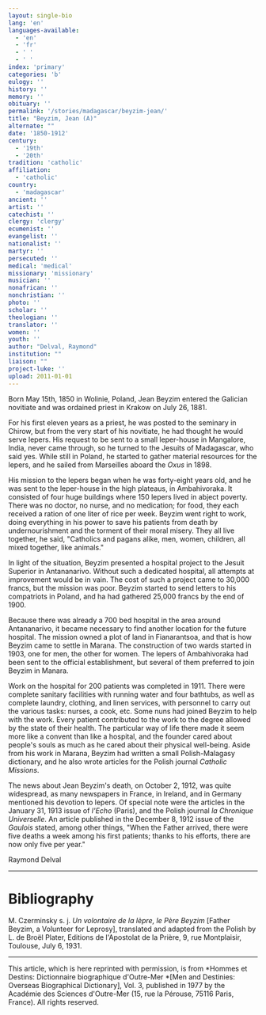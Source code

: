 ```yaml
---
layout: single-bio
lang: 'en'
languages-available:
  - 'en'
  - 'fr'
  - ' '
  - ' '
index: 'primary'
categories: 'b'
eulogy: ''
history: ''
memory: ''
obituary: ''
permalink: '/stories/madagascar/beyzim-jean/'
title: "Beyzim, Jean (A)"
alternate: ""
date: '1850-1912'
century:
  - '19th'
  - '20th'
tradition: 'catholic'
affiliation:
  - 'catholic'
country:
  - 'madagascar'
ancient: ''
artist: ''
catechist: ''
clergy: 'clergy'
ecumenist: ''
evangelist: ''
nationalist: ''
martyr: ''
persecuted: ''
medical: 'medical'
missionary: 'missionary'
musician: ''
nonafrican: ''
nonchristian: ''
photo: ''
scholar: ''
theologian: ''
translator: ''
women: ''
youth: ''
author: "Delval, Raymond"
institution: ""
liaison: ""
project-luke: ''
upload: 2011-01-01
---
```




Born May 15th, 1850 in Wolinie, Poland, Jean Beyzim entered the Galician novitiate and was ordained priest in Krakow on July 26, 1881.

For his first eleven years as a priest, he was posted to the seminary in Chirow, but from the very start of his novitiate, he had thought he would serve lepers. His request to be sent to a small leper-house in Mangalore, India, never came through, so he turned to the Jesuits of Madagascar, who said yes. While still in Poland, he started to gather material resources for the lepers, and he sailed from Marseilles aboard the *Oxus* in 1898.

His mission to the lepers began when he was forty-eight years old, and he was sent to the leper-house in the high plateaus, in Ambahivoraka. It consisted of four huge buildings where 150 lepers lived in abject poverty. There was no doctor, no nurse, and no medication; for food, they each received a ration of one liter of rice per week. Beyzim went right to work, doing everything in his power to save his patients from death by undernourishment and the torment of their moral misery. They all live together, he said, "Catholics and pagans alike, men, women, children, all mixed together, like animals."

In light of the situation, Beyzim presented a hospital project to the Jesuit Superior in Antananarivo. Without such a dedicated hospital, all attempts at improvement would be in vain. The cost of such a project came to 30,000 francs, but the mission was poor. Beyzim started to send letters to his compatriots in Poland, and ha had gathered 25,000 francs by the end of 1900.

Because there was already a 700 bed hospital in the area around Antananarivo, it became necessary to find another location for the future hospital. The mission owned a plot of land in Fianarantsoa, and that is how Beyzim came to settle in Marana. The construction of two wards started in 1903, one for men, the other for women. The lepers of Ambahivoraka had been sent to the official establishment, but several of them preferred to join Beyzim in Manara.

Work on the hospital for 200 patients was completed in 1911. There were complete sanitary facilities with running water and four bathtubs, as well as complete laundry, clothing, and linen services, with personnel to carry out the various tasks: nurses, a cook, etc. Some nuns had joined Beyzim to help with the work. Every patient contributed to the work to the degree allowed by the state of their health. The particular way of life there made it seem more like a convent than like a hospital, and the founder cared about people's souls as much as he cared about their physical well-being. Aside from his work in Marana, Beyzim had written a small Polish-Malagasy dictionary, and he also wrote articles for the Polish journal *Catholic Missions*.

The news about Jean Beyzim's death, on October 2, 1912, was quite widespread, as many newspapers in France, in Ireland, and in Germany mentioned his devotion to lepers. Of special note were the articles in the January 31, 1913 issue of *l'Echo* (Paris), and the Polish journal *la Chronique Universelle*. An article published in the December 8, 1912 issue of the *Gaulois* stated, among other things, "When the Father arrived, there were five deaths a week among his first patients; thanks to his efforts, there are now only five per year."

Raymond Delval

---

# Bibliography

M. Czerminsky s. j. *Un volontaire de la lèpre, le Père Beyzim* [Father Beyzim, a Volunteer for Leprosy], translated and adapted from the Polish by L. de Broël Plater, Editions de l'Apostolat de la Prière, 9, rue Montplaisir, Toulouse, July 6, 1931.

---

This article, which is here reprinted with permission, is from *Hommes et Destins: Dictionnaire biographique d'Outre-Mer *[Men and Destinies: Overseas Biographical Dictionary], Vol. 3, published in 1977 by the Académie des Sciences d'Outre-Mer (15, rue la Pérouse, 75116 Paris, France). All rights reserved.
